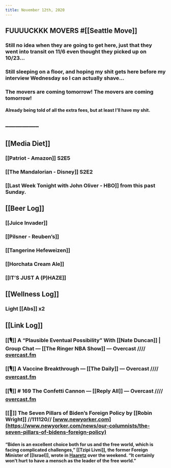 ```yaml
---
title: November 12th, 2020
---
```


## FUUUUCKKK MOVERS #[[Seattle Move]]
### Still no idea when they are going to get here, just that they went into transit on 11/6 even thought they picked up on 10/23...

### Still sleeping on a floor, and hoping my shit gets here before my interview Wednesday so I can actually shave...

### The movers are coming tomorrow! The movers are coming tomorrow!
#### Already being told of all the extra fees, but at least I’ll have my shit. 

## ––––––––––

## [[Media Diet]]
### [[Patriot - Amazon]] S2E5

### [[The Mandalorian - Disney]] S2E2

### [[Last Week Tonight with John Oliver - HBO]] from this past Sunday. 

## [[Beer Log]]
### [[Juice Invader]]

### [[Pilsner - Reuben’s]]

### [[Tangerine Hefeweizen]]

### [[Horchata Cream Ale]]

### [[IT’S JUST A (P)HAZE]]

## [[Wellness Log]]
### Light [[Abs]] x2

## [[Link Log]]
### [[🎙]] A “Plausible Eventual Possibility” With [[Nate Duncan]] | Group Chat — [[The Ringer NBA Show]] — Overcast //// [overcast.fm](https://overcast.fm/+GgJBfEbxQ)

### [[🎙]] A Vaccine Breakthrough — [[The Daily]] — Overcast //// [overcast.fm](https://overcast.fm/+LHyebJzfc)

### [[🎙]] # 169 The Confetti Cannon — [[Reply All]] — Overcast //// [overcast.fm](https://overcast.fm/+TKZLAVt30)

### [[📰]] The Seven Pillars of Biden’s Foreign Policy by [[Robin Wright]] //111120// [www.newyorker.com](https://www.newyorker.com/news/our-columnists/the-seven-pillars-of-bidens-foreign-policy)
#### “Biden is an excellent choice both for us and the free world, which is facing complicated challenges,” [[Tzipi Livni]], the former Foreign Minister of [[Israel]], wrote in [__Haaretz__](https://www.haaretz.com/opinion/.premium-biden-is-good-for-israel-1.9295946) over the weekend. “It certainly won’t hurt to have a mensch as the leader of the free world.”
